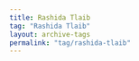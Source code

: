 ```yaml
---
title: Rashida Tlaib
tag: "Rashida Tlaib"
layout: archive-tags
permalink: "tag/rashida-tlaib"
---
```

